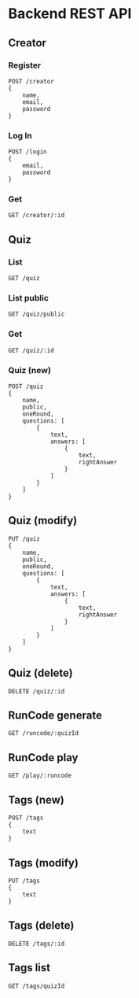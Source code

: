 # Backend REST API
## Creator
### Register
    POST /creator
    {
        name,
        email,
        password
    }
### Log In
    POST /login
    {
        email,
        password
    }
### Get
    GET /creator/:id

## Quiz
### List
    GET /quiz
### List public
    GET /quiz/public
### Get
    GET /quiz/:id
### Quiz (new)
    POST /quiz
    {
        name,
        public,
        oneRound,
        questions: [
            {
                text,
                answers: [
                    {
                        text,
                        rightAnswer
                    }
                ]
            }
        ]
    }
## Quiz (modify)
    PUT /quiz
    {
        name,
        public,
        oneRound,
        questions: [
            {
                text,
                answers: [
                    {
                        text,
                        rightAnswer
                    }
                ]
            }
        ]
    }
## Quiz (delete)
    DELETE /quiz/:id
## RunCode generate
    GET /runcode/:quizId
## RunCode play
    GET /play/:runcode
## Tags (new)
    POST /tags
    {
        text
    }
## Tags (modify)
    PUT /tags
    {
        text
    }
## Tags (delete)
    DELETE /tags/:id
## Tags list
    GET /tags/quizId
